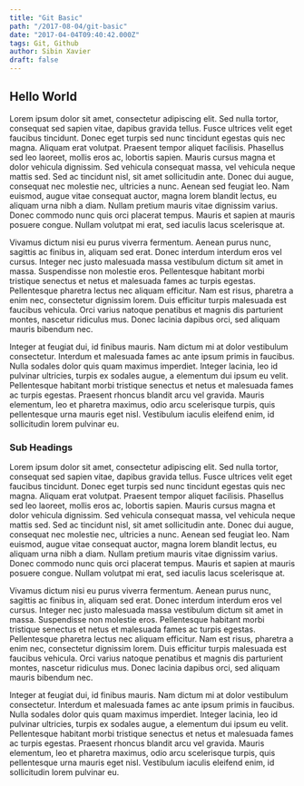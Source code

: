 ```yaml
---
title: "Git Basic"
path: "/2017-08-04/git-basic"
date: "2017-04-04T09:40:42.000Z"
tags: Git, Github
author: Sibin Xavier
draft: false
---
```


## Hello World
Lorem ipsum dolor sit amet, consectetur adipiscing elit. Sed nulla tortor, consequat sed sapien vitae, dapibus gravida tellus. Fusce ultrices velit eget faucibus tincidunt. Donec eget turpis sed nunc tincidunt egestas quis nec magna. Aliquam erat volutpat. Praesent tempor aliquet facilisis. Phasellus sed leo laoreet, mollis eros ac, lobortis sapien. Mauris cursus magna et dolor vehicula dignissim. Sed vehicula consequat massa, vel vehicula neque mattis sed. Sed ac tincidunt nisl, sit amet sollicitudin ante. Donec dui augue, consequat nec molestie nec, ultricies a nunc. Aenean sed feugiat leo. Nam euismod, augue vitae consequat auctor, magna lorem blandit lectus, eu aliquam urna nibh a diam. Nullam pretium mauris vitae dignissim varius. Donec commodo nunc quis orci placerat tempus. Mauris et sapien at mauris posuere congue. Nullam volutpat mi erat, sed iaculis lacus scelerisque at.

Vivamus dictum nisi eu purus viverra fermentum. Aenean purus nunc, sagittis ac finibus in, aliquam sed erat. Donec interdum interdum eros vel cursus. Integer nec justo malesuada massa vestibulum dictum sit amet in massa. Suspendisse non molestie eros. Pellentesque habitant morbi tristique senectus et netus et malesuada fames ac turpis egestas. Pellentesque pharetra lectus nec aliquam efficitur. Nam est risus, pharetra a enim nec, consectetur dignissim lorem. Duis efficitur turpis malesuada est faucibus vehicula. Orci varius natoque penatibus et magnis dis parturient montes, nascetur ridiculus mus. Donec lacinia dapibus orci, sed aliquam mauris bibendum nec.

Integer at feugiat dui, id finibus mauris. Nam dictum mi at dolor vestibulum consectetur. Interdum et malesuada fames ac ante ipsum primis in faucibus. Nulla sodales dolor quis quam maximus imperdiet. Integer lacinia, leo id pulvinar ultricies, turpis ex sodales augue, a elementum dui ipsum eu velit. Pellentesque habitant morbi tristique senectus et netus et malesuada fames ac turpis egestas. Praesent rhoncus blandit arcu vel gravida. Mauris elementum, leo et pharetra maximus, odio arcu scelerisque turpis, quis pellentesque urna mauris eget nisl. Vestibulum iaculis eleifend enim, id sollicitudin lorem pulvinar eu.

### Sub Headings


Lorem ipsum dolor sit amet, consectetur adipiscing elit. Sed nulla tortor, consequat sed sapien vitae, dapibus gravida tellus. Fusce ultrices velit eget faucibus tincidunt. Donec eget turpis sed nunc tincidunt egestas quis nec magna. Aliquam erat volutpat. Praesent tempor aliquet facilisis. Phasellus sed leo laoreet, mollis eros ac, lobortis sapien. Mauris cursus magna et dolor vehicula dignissim. Sed vehicula consequat massa, vel vehicula neque mattis sed. Sed ac tincidunt nisl, sit amet sollicitudin ante. Donec dui augue, consequat nec molestie nec, ultricies a nunc. Aenean sed feugiat leo. Nam euismod, augue vitae consequat auctor, magna lorem blandit lectus, eu aliquam urna nibh a diam. Nullam pretium mauris vitae dignissim varius. Donec commodo nunc quis orci placerat tempus. Mauris et sapien at mauris posuere congue. Nullam volutpat mi erat, sed iaculis lacus scelerisque at.

Vivamus dictum nisi eu purus viverra fermentum. Aenean purus nunc, sagittis ac finibus in, aliquam sed erat. Donec interdum interdum eros vel cursus. Integer nec justo malesuada massa vestibulum dictum sit amet in massa. Suspendisse non molestie eros. Pellentesque habitant morbi tristique senectus et netus et malesuada fames ac turpis egestas. Pellentesque pharetra lectus nec aliquam efficitur. Nam est risus, pharetra a enim nec, consectetur dignissim lorem. Duis efficitur turpis malesuada est faucibus vehicula. Orci varius natoque penatibus et magnis dis parturient montes, nascetur ridiculus mus. Donec lacinia dapibus orci, sed aliquam mauris bibendum nec.

Integer at feugiat dui, id finibus mauris. Nam dictum mi at dolor vestibulum consectetur. Interdum et malesuada fames ac ante ipsum primis in faucibus. Nulla sodales dolor quis quam maximus imperdiet. Integer lacinia, leo id pulvinar ultricies, turpis ex sodales augue, a elementum dui ipsum eu velit. Pellentesque habitant morbi tristique senectus et netus et malesuada fames ac turpis egestas. Praesent rhoncus blandit arcu vel gravida. Mauris elementum, leo et pharetra maximus, odio arcu scelerisque turpis, quis pellentesque urna mauris eget nisl. Vestibulum iaculis eleifend enim, id sollicitudin lorem pulvinar eu.
